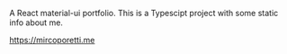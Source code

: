A React material-ui portfolio.
This is a Typescipt project with some static info about me.

https://mircoporetti.me

